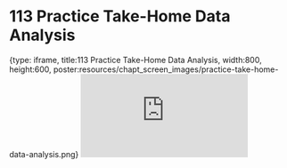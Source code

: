 # 113 Practice Take-Home Data Analysis
 
{type: iframe, title:113 Practice Take-Home Data Analysis, width:800, height:600, poster:resources/chapt_screen_images/practice-take-home-data-analysis.png}
![](https://datatrail-jhu.github.io/DataTrail_ReOrg/no_toc/practice-take-home-data-analysis.html)
 

 
